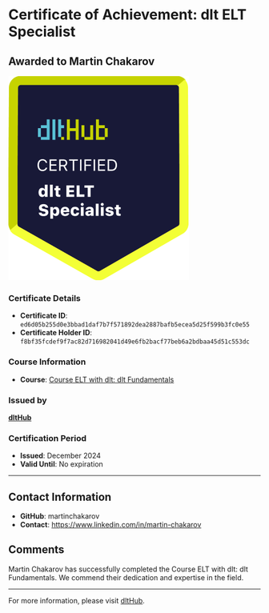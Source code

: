 
# Certificate of Achievement: dlt ELT Specialist

## Awarded to **Martin Chakarov**

![Course Image](../badges/dlt_ELT_specialist.png)

### Certificate Details
- **Certificate ID**: `ed6d05b255d0e3bbad1daf7b7f571892dea2887bafb5ecea5d25f599b3fc0e55`
- **Certificate Holder ID**: `f8bf35fcdef9f7ac82d716982041d49e6fb2bacf77beb6a2bdbaa45d51c553dc`

### Course Information
- **Course**: [Course ELT with dlt: dlt Fundamentals](https://github.com/dlt-hub/dlthub-education/tree/main/courses/dlt_fundamentals_dec_2024)

### Issued by
[**dltHub**](https://dlthub.com/) 

### Certification Period
- **Issued**: December 2024
- **Valid Until**: No expiration

---

## Contact Information
- **GitHub**: martinchakarov
- **Contact**: https://www.linkedin.com/in/martin-chakarov

## Comments
Martin Chakarov has successfully completed the Course ELT with dlt: dlt Fundamentals. We commend their dedication and expertise in the field.

---

For more information, please visit [dltHub](https://dlthub.com/).
    